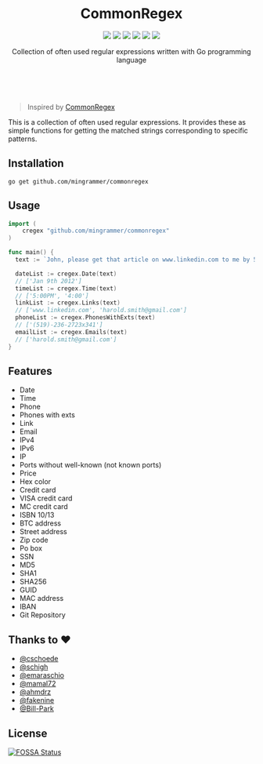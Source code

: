 <br><br>

<h1 align="center">CommonRegex</h1>

<p align="center">
  <a href="/LICENSE"><img src="https://img.shields.io/badge/license-MIT-blue.svg"/></a>
  <a href="https://app.fossa.io/projects/git%2Bgithub.com%2Fmingrammer%2Fcommonregex?ref=badge_shield" alt="FOSSA Status"><img src="https://app.fossa.io/api/projects/git%2Bgithub.com%2Fmingrammer%2Fcommonregex.svg?type=shield"/></a>
  <a href="https://goreportcard.com/report/github.com/mingrammer/commonregex"><img src="https://goreportcard.com/badge/github.com/mingrammer/commonregex"/></a>
  <a href="https://godoc.org/github.com/mingrammer/commonregex"><img src="https://godoc.org/github.com/mingrammer/commonregex?status.svg"/></a>
  <a href="https://travis-ci.org/mingrammer/commonregex"><img src="https://travis-ci.org/mingrammer/commonregex.svg?branch=master"/></a>
  <a href="https://codecov.io/gh/mingrammer/commonregex"><img src="https://codecov.io/gh/mingrammer/commonregex/branch/master/graph/badge.svg" /></a>
</p>

<p align="center">
  Collection of often used regular expressions written with Go programming language
</p>

<br><br><br>

> Inspired by [CommonRegex](https://github.com/madisonmay/CommonRegex)

This is a collection of often used regular expressions. It provides these as simple functions for getting the matched strings corresponding to specific patterns.

## Installation
```shell
go get github.com/mingrammer/commonregex
```

## Usage

```go
import (
	cregex "github.com/mingrammer/commonregex"
)

func main() {
  text := `John, please get that article on www.linkedin.com to me by 5:00PM on Jan 9th 2012. 4:00 would be ideal, actually. If you have any questions, You can reach me at (519)-236-2723x341 or get in touch with my associate at harold.smith@gmail.com`

  dateList := cregex.Date(text)
  // ['Jan 9th 2012']
  timeList := cregex.Time(text)
  // ['5:00PM', '4:00']
  linkList := cregex.Links(text)
  // ['www.linkedin.com', 'harold.smith@gmail.com']
  phoneList := cregex.PhonesWithExts(text)  
  // ['(519)-236-2723x341']
  emailList := cregex.Emails(text)
  // ['harold.smith@gmail.com']
}
```

## Features

* Date
* Time
* Phone
* Phones with exts
* Link
* Email
* IPv4
* IPv6
* IP
* Ports without well-known (not known ports)
* Price
* Hex color
* Credit card
* VISA credit card
* MC credit card
* ISBN 10/13
* BTC address
* Street address
* Zip code
* Po box
* SSN
* MD5
* SHA1
* SHA256
* GUID
* MAC address
* IBAN
* Git Repository

## Thanks to :heart:

* [@cschoede](https://github.com/cschoede)
* [@schigh](https://github.com/schigh)
* [@emaraschio](https://github.com/emaraschio)
* [@mamal72](https://github.com/mamal72)
* [@ahmdrz](https://github.com/ahmdrz)
* [@fakenine](https://github.com/fakenine)
* [@Bill-Park](https://github.com/Bill-Park)

## License

[![FOSSA Status](https://app.fossa.io/api/projects/git%2Bgithub.com%2Fmingrammer%2Fcommonregex.svg?type=large)](https://app.fossa.io/projects/git%2Bgithub.com%2Fmingrammer%2Fcommonregex?ref=badge_large)
